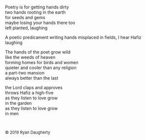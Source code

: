 Poetry is for getting hands dirty  
two hands rooting in the earth  
for seeds and gems  
maybe losing your hands there too  
left planted, laughing   
  
A poetic predicament writing hands misplaced in fields, I hear Hafiz  
laughing  
  
The hands of the poet grow wild   
like the weeds of heaven  
forming homes for birds and women   
quieter and cooler than any religion  
a part-two mansion   
always better than the last   
  
the Lord claps and approves   
throws Hafiz a high-five  
as they listen to love grow  
in the garden  
as they listen to love grow  
in men

<br> 

<font size=2>© 2019 Ryan Daugherty</font> 